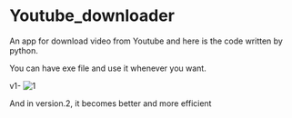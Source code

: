 # Youtube_downloader

An app for download video from Youtube
and here is the code written by python.

You can have exe file and use it whenever you want.

v1-
![1](https://user-images.githubusercontent.com/92177125/143763274-f3cfbb5d-9948-488a-8355-be5a635dbf1e.jpg)

And in version.2, it becomes better and more efficient
